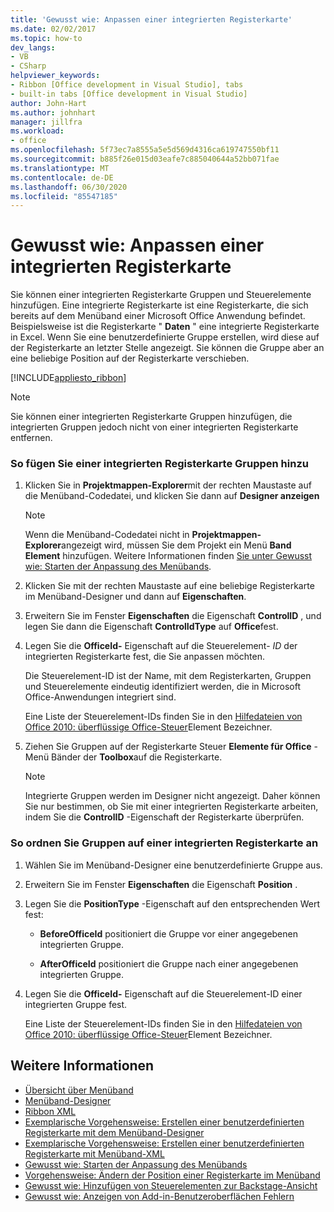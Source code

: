 ```yaml
---
title: 'Gewusst wie: Anpassen einer integrierten Registerkarte'
ms.date: 02/02/2017
ms.topic: how-to
dev_langs:
- VB
- CSharp
helpviewer_keywords:
- Ribbon [Office development in Visual Studio], tabs
- built-in tabs [Office development in Visual Studio]
author: John-Hart
ms.author: johnhart
manager: jillfra
ms.workload:
- office
ms.openlocfilehash: 5f73ec7a8555a5e5d569d4316ca619747550bf11
ms.sourcegitcommit: b885f26e015d03eafe7c885040644a52bb071fae
ms.translationtype: MT
ms.contentlocale: de-DE
ms.lasthandoff: 06/30/2020
ms.locfileid: "85547185"
---
```

# <a name="how-to-customize-a-built-in-tab"></a>Gewusst wie: Anpassen einer integrierten Registerkarte
  Sie können einer integrierten Registerkarte Gruppen und Steuerelemente hinzufügen. Eine integrierte Registerkarte ist eine Registerkarte, die sich bereits auf dem Menüband einer Microsoft Office Anwendung befindet. Beispielsweise ist die Registerkarte " **Daten** " eine integrierte Registerkarte in Excel. Wenn Sie eine benutzerdefinierte Gruppe erstellen, wird diese auf der Registerkarte an letzter Stelle angezeigt. Sie können die Gruppe aber an eine beliebige Position auf der Registerkarte verschieben.

 [!INCLUDE[appliesto_ribbon](../vsto/includes/appliesto-ribbon-md.md)]

> [!NOTE]
> Sie können einer integrierten Registerkarte Gruppen hinzufügen, die integrierten Gruppen jedoch nicht von einer integrierten Registerkarte entfernen.

### <a name="to-add-groups-to-a-built-in-tab"></a>So fügen Sie einer integrierten Registerkarte Gruppen hinzu

1. Klicken Sie in **Projektmappen-Explorer**mit der rechten Maustaste auf die Menüband-Codedatei, und klicken Sie dann auf **Designer anzeigen**

    > [!NOTE]
    > Wenn die Menüband-Codedatei nicht in **Projektmappen-Explorer**angezeigt wird, müssen Sie dem Projekt ein Menü **Band Element** hinzufügen. Weitere Informationen finden [Sie unter Gewusst wie: Starten der Anpassung des Menübands](../vsto/how-to-get-started-customizing-the-ribbon.md).

2. Klicken Sie mit der rechten Maustaste auf eine beliebige Registerkarte im Menüband-Designer und dann auf **Eigenschaften**.

3. Erweitern Sie im Fenster **Eigenschaften** die Eigenschaft **ControlID** , und legen Sie dann die Eigenschaft **ControlIdType** auf **Office**fest.

4. Legen Sie die **OfficeId-** Eigenschaft auf die Steuerelement- *ID* der integrierten Registerkarte fest, die Sie anpassen möchten.

     Die Steuerelement-ID ist der Name, mit dem Registerkarten, Gruppen und Steuerelemente eindeutig identifiziert werden, die in Microsoft Office-Anwendungen integriert sind.

     Eine Liste der Steuerelement-IDs finden Sie in den [Hilfedateien von Office 2010: überflüssige Office-Steuer](https://www.microsoft.com/download/details.aspx?id=6627)Element Bezeichner.

5. Ziehen Sie Gruppen auf der Registerkarte Steuer **Elemente für Office** -Menü Bänder der **Toolbox**auf die Registerkarte.

    > [!NOTE]
    > Integrierte Gruppen werden im Designer nicht angezeigt. Daher können Sie nur bestimmen, ob Sie mit einer integrierten Registerkarte arbeiten, indem Sie die **ControlID** -Eigenschaft der Registerkarte überprüfen.

### <a name="to-position-groups-on-a-built-in-tab"></a>So ordnen Sie Gruppen auf einer integrierten Registerkarte an

1. Wählen Sie im Menüband-Designer eine benutzerdefinierte Gruppe aus.

2. Erweitern Sie im Fenster **Eigenschaften** die Eigenschaft **Position** .

3. Legen Sie die **PositionType** -Eigenschaft auf den entsprechenden Wert fest:

    - **BeforeOfficeId** positioniert die Gruppe vor einer angegebenen integrierten Gruppe.

    - **AfterOfficeId** positioniert die Gruppe nach einer angegebenen integrierten Gruppe.

4. Legen Sie die **OfficeId-** Eigenschaft auf die Steuerelement-ID einer integrierten Gruppe fest.

     Eine Liste der Steuerelement-IDs finden Sie in den [Hilfedateien von Office 2010: überflüssige Office-Steuer](https://www.microsoft.com/download/details.aspx?id=6627)Element Bezeichner.

## <a name="see-also"></a>Weitere Informationen
- [Übersicht über Menüband](../vsto/ribbon-overview.md)
- [Menüband-Designer](../vsto/ribbon-designer.md)
- [Ribbon XML](../vsto/ribbon-xml.md)
- [Exemplarische Vorgehensweise: Erstellen einer benutzerdefinierten Registerkarte mit dem Menüband-Designer](../vsto/walkthrough-creating-a-custom-tab-by-using-the-ribbon-designer.md)
- [Exemplarische Vorgehensweise: Erstellen einer benutzerdefinierten Registerkarte mit Menüband-XML](../vsto/walkthrough-creating-a-custom-tab-by-using-ribbon-xml.md)
- [Gewusst wie: Starten der Anpassung des Menübands](../vsto/how-to-get-started-customizing-the-ribbon.md)
- [Vorgehensweise: Ändern der Position einer Registerkarte im Menüband](../vsto/how-to-change-the-position-of-a-tab-on-the-ribbon.md)
- [Gewusst wie: Hinzufügen von Steuerelementen zur Backstage-Ansicht](../vsto/how-to-add-controls-to-the-backstage-view.md)
- [Gewusst wie: Anzeigen von Add-in-Benutzeroberflächen Fehlern](../vsto/how-to-show-add-in-user-interface-errors.md)
